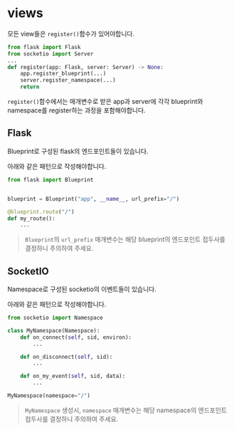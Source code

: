 # views

모든 view들은 `register()`함수가 있어야합니다.
```python
from flask import Flask
from socketio import Server
...
def register(app: Flask, server: Server) -> None:
    app.register_blueprint(...)
    server.register_namespace(...)
    return
```

`register()`함수에서는  매개변수로 받은 app과 server에 각각 blueprint와 namespace를 
register하는 과정을 포함해야합니다. 


## Flask
Blueprint로 구성된 flask의 엔드포인트들이 있습니다.

아래와 같은 패턴으로 작성해야합니다.
```python
from flask import Blueprint


blueprint = Blueprint("app", __name__, url_prefix="/")

@blueprint.route("/")
def my_route():
    ...
```

> `Blueprint`의 `url_prefix` 매개변수는 해당 blueprint의 엔드포인트 접두사를 결정하니 주의하여 주세요. 

## SocketIO

Namespace로 구성된 socketio의 이벤트들이 있습니다.

아래와 같은 패턴으로 작성해야합니다.
```python
from socketio import Namespace

class MyNamespace(Namespace):
    def on_connect(self, sid, environ):
        ...

    def on_disconnect(self, sid):
        ...

    def on_my_event(self, sid, data):
        ...
```

```python
MyNamespace(namespace="/")
```

> `MyNamespace` 생성시, `namespace` 매개변수는 해당 namespace의 엔드포인트 접두사를 결정하니 주의하여 주세요. 

